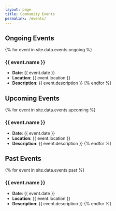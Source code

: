 ```yaml
---
layout: page
title: Community Events
permalink: /events/
---
```


## Ongoing Events

{% for event in site.data.events.ongoing %}
### {{ event.name }}
- **Date**: {{ event.date }}
- **Location**: {{ event.location }}
- **Description**: {{ event.description }}
{% endfor %}

## Upcoming Events

{% for event in site.data.events.upcoming %}
### {{ event.name }}
- **Date**: {{ event.date }}
- **Location**: {{ event.location }}
- **Description**: {{ event.description }}
{% endfor %}

## Past Events

{% for event in site.data.events.past %}
### {{ event.name }}
- **Date**: {{ event.date }}
- **Location**: {{ event.location }}
- **Description**: {{ event.description }}
{% endfor %}
